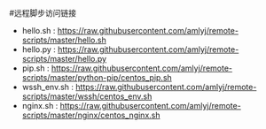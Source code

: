 #远程脚步访问链接

* hello.sh : https://raw.githubusercontent.com/amlyj/remote-scripts/master/hello.sh
* hello.py : https://raw.githubusercontent.com/amlyj/remote-scripts/master/hello.py
* pip.sh   : https://raw.githubusercontent.com/amlyj/remote-scripts/master/python-pip/centos_pip.sh
* wssh_env.sh : https://raw.githubusercontent.com/amlyj/remote-scripts/master/wssh/centos_env.sh
* nginx.sh : https://raw.githubusercontent.com/amlyj/remote-scripts/master/nginx/centos_nginx.sh
